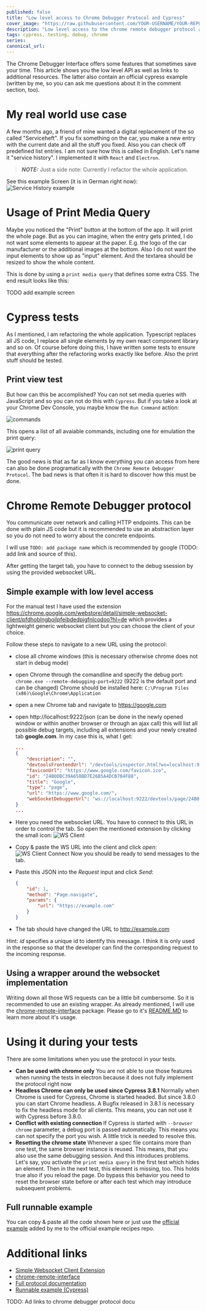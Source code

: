 ```yaml
---
published: false
title: "Low level access to Chrome Debugger Protocol and Cypress"
cover_image: "https://raw.githubusercontent.com/YOUR-USERNAME/YOUR-REPO/master/blog-posts/NAME-OF-YOUR-BLOG-POST/assets/your-asset.png"
description: "Low level access to the chrome remote debugger protocol and an introduction how to the protocol with an abstraction layer with cypress"
tags: cypress, testing, debug, chrome
series:
canonical_url:
---
```


The Chrome Debugger Interface offers some features that sometimes save your time. This article shows you the low level API as well as links to additional resources. The latter also contain an official cypress example (written by me, so you can ask me questions about it in the comment section, too).

# My real world use case
A few months ago, a friend of mine wanted a digital replacement of the so called "Serviceheft".
If you fix something on the car, you make a new entry with the current date and all the stuff you fixed. Also you can check off predefined list entries. I am not sure how this is called in English. Let's name it "service history". I implemented it with `React` and `Electron`. 

> **_NOTE:_** 
Just a side note: Currently I refactor the whole application. 

See this example Screen (it is in German right now):
![Service History example](./assets/service-history-example.jpg)

# Usage of Print Media Query
Maybe you noticed the "Print" button at the bottom of the app. It will print the whole page. But as you can imagine, when the entry gets printed, I do not want some elements to appear at the paper. E.g. the logo of the car manufacturer or the additional images at the bottom. Also I do not want the input elements to show up as "input" element. And the textarea should be resized to show the whole content. 

This is done by using a `print media query` that defines some extra CSS. The end result looks like this:

TODO add example screen

# Cypress tests
As I mentioned, I am refactoring the whole application. Typescript replaces all JS code, I replace all single elements by my own react component library and so on. Of course before doing this, I have written some tests to ensure that everything after the refactoring works exactly like before. Also the print stuff should be tested.

## Print view test
But how can this be accomplished? You can not set media queries with JavaScript and so you can not do this with `Cypress`. 
But if you take a look at your Chrome Dev Console, you maybe know the `Run Command` action:

![commands](./assets/chrome-dev-commands.jpg)

This opens a list of all avaiable commands, including one for emulation the print query:

![print query](./assets/chrome-dev-print.jpg)

The good news is that as far as I know everything you can access from here can also be done programatically with the `Chrome Remote Debugger Protocol`.
The bad news is that often it is hard to discover how this must be done.

# Chrome Remote Debugger protocol
You communicate over network and calling HTTP endpoints. This can be done with plain JS code but it is recommended to use an abstraction layer so you do not need to worry about the concrete endpoints.

I will use `TODO: add package name` which is recommended by google (TODO: add link and source of this).

After getting the target tab, you have to connect to the debug ssession by using the provided websocket URL.

## Simple example with low level access
For the manual test I have used the extension https://chrome.google.com/webstore/detail/simple-websocket-client/pfdhoblngboilpfeibdedpjgfnlcodoo?hl=de which provides a lightweight generic websocket client but you can choose the client of your choice.

Follow these steps to navigate to a new URL using the protocol:
+ close all chrome windows (this is necessary otherwise chrome does not start in debug mode)
+ open Chrome through the comandline and specify the debug port: `chrome.exe --remote-debugging-port=9222` (9222 is the default port and can be changed)
    Chrome should be installed here: `C:\Program Files (x86)\Google\Chrome\Application`
+ open a new Chrome tab and navigate to https://google.com
+ open http://localhost:9222/json (can be done in the newly opened window or within another browser or through an ajax call)
    this will list all possible debug targets, including all extensions and your newly created tab **google.com**. In my case this is, what I get:
    ```json
    ...
    {
        "description": "",
        "devtoolsFrontendUrl": "/devtools/inspector.html?ws=localhost:9222/devtools/page/24B0DBC39A658BD7E26B5A4DCB704F88",
        "faviconUrl": "https://www.google.com/favicon.ico",
        "id": "24B0DBC39A658BD7E26B5A4DCB704F88",
        "title": "Google",
        "type": "page",
        "url": "https://www.google.com/",
        "webSocketDebuggerUrl": "ws://localhost:9222/devtools/page/24B0DBC39A658BD7E26B5A4DCB704F88"
    }
    ...
    ```

+ Here you need the websocket URL. You have to connect to this URL in order to control the tab.
    So open the mentioned extension by clicking the small icon: 
    ![WS Client](./assets/ws-client-icon.jpg)
+ Copy & paste the WS URL into the client and click *open*:
    ![WS Client Connect](./assets/ws-client-connect.jpg)
    Now you should be ready to send messages to the tab.
+ Paste this JSON into the *Request* input and click *Send*:
    ```json
    {
        "id": 1,
        "method": "Page.navigate",
        "params": {
            "url": "https://example.com"
        }
    }
    ```
+ The tab should have changed the URL to http://example.com

Hint: *id* specifies a unique id to identify this message. I think it is only used in the response so that the developer can find the corresponding request to the incoming response.

## Using a wrapper around the websocket implementation
Writing down all those WS requests can be a little bit cumbersome. So it is recommended to use an existing wrapper. As already mentioned, I will use the [chrome-remote-interface](https://github.com/cyrus-and/chrome-remote-interface) package. Please go to it's [README.MD](https://github.com/cyrus-and/chrome-remote-interface/blob/master/README.md) to learn more about it's usage.

# Using it during your tests
There are some limitations when you use the protocol in your tests.
+ **Can be used with chrome only**
    You are not able to use those features when running the tests in electron because it does not fully implement the protocol right now
+ **Headless Chrome can only be used since Cypress 3.8.1**
    Normally when Chrome is used for Cypress, Chrome is started headed. But since 3.8.0 you can start Chrome headless. A Bugfix released in 3.8.1 is necessary to fix the headless mode for all clients. This means, you can not use it with Cypress before 3.8.0.
+ **Conflict with existing connection**
    If Cypress is started with `--browser chrome` parameter, a debug port is passed automatically. This means you can not specify the port you wish. A little trick is needed to resolve this.
+ **Resetting the chrome state**
    Whenever a spec file contains more than one test, the same browser instance is reused. This means, that you also use the same debugging session. And this introduces problems. Let's say, you activate the `print media query` in the first test which hides an element. Then in the next test, this element is missing, too. This holds true also if you reload the page. Do bypass this behavior you need to reset the browser state before or after each test which may introduce subsequent problems.

## Full runnable example
You can copy & paste all the code shown here or just use the [official example](https://github.com/cypress-io/cypress-example-recipes/pull/384) added by me to the official example recipes repo.


# Additional links
- [Simple Websocket Client Extension](https://chrome.google.com/webstore/detail/simple-websocket-client/pfdhoblngboilpfeibdedpjgfnlcodoo?hl=de)
- [chrome-remote-interface](https://github.com/cyrus-and/chrome-remote-interface)
- [Full protocol documentation](https://chromedevtools.github.io/devtools-protocol/)
- [Runnable example (Cypress)](https://github.com/cypress-io/cypress-example-recipes/pull/384)


TODO: Ad links to chrome debugger protocol docu
